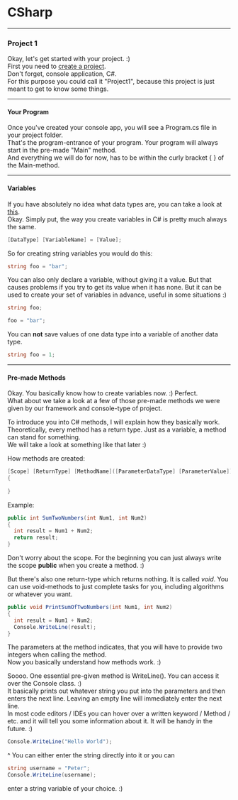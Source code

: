 # CSharp
---
### <a id="Title">Project 1</a>

Okay, let's get started with your project. :)<br>
First you need to [create a project](../Your-First-Project.md).<br>
Don't forget, console application, C#.<br>
For this purpose you could call it "Project1", because this project is just meant to get to know some things.<br>

---
#### <a id="Program">Your Program</a>

Once you've created your console app, you will see a Program.cs file in your project folder.<br>
That's the program-entrance of your program. Your program will always start in the pre-made "Main" method.<br>
And everything we will do for now, has to be within the curly bracket { } of the Main-method.<br>


---
#### <a id="Variables">Variables</a>

If you have absolutely no idea what data types are, you can take a look at [this](../../General-Programming/Data-Types.md).<br>
Okay. Simply put, the way you create variables in C# is pretty much always the same.<br>

```csharp
[DataType] [VariableName] = [Value];
```
So for creating string variables you would do this:<br>
```csharp
string foo = "bar";
```
You can also only declare a variable, without giving it a value. But that causes problems if you try to get its value when it has none. But it can be used to create your set of variables in advance, useful in some situations :)<br>
```csharp
string foo;

foo = "bar";
```

You can **not** save values of one data type into a variable of another data type.<br>
```csharp
string foo = 1;
```


---
#### <a id="Methods">Pre-made Methods</a>

Okay. You basically know how to create variables now. :) Perfect.<br>
What about we take a look at a few of those pre-made methods we were given by our framework and console-type of project.<br>

To introduce you into C# methods, I will explain how they basically work.<br>
Theoretically, every method has a return type. Just as a variable, a method can stand for something.<br>
We will take a look at something like that later :)<br>

How methods are created:
```csharp
[Scope] [ReturnType] [MethodName]([ParameterDataType] [ParameterValue])
{
  
}
```

Example:<br>
```csharp
public int SumTwoNumbers(int Num1, int Num2)
{
  int result = Num1 + Num2;
  return result;
}
```

Don't worry about the scope. For the beginning you can just always write the scope **public** when you create a method. :)<br>

But there's also one return-type which returns nothing. It is called *void*. You can use void-methods to just complete tasks for you, including algorithms or whatever you want.

```csharp
public void PrintSumOfTwoNumbers(int Num1, int Num2)
{
  int result = Num1 + Num2;
  Console.WriteLine(result);
}
```
The parameters at the method indicates, that you will have to provide two integers when calling the method.<br>
Now you basically understand how methods work. :)<br>


Soooo. One essential pre-given method is WriteLine(). You can access it over the Console class. :)<br>
It basically prints out whatever string you put into the parameters and then enters the next line. Leaving an empty line will immediately enter the next line.<br>
In most code editors / IDEs you can hover over a written keyword / Method / etc. and it will tell you some information about it. It will be handy in the future. :)<br>

```csharp
Console.WriteLine("Hello World");
```
^ You can either enter the string directly into it or you can<br>

```csharp
string username = "Peter";
Console.WriteLine(username);
```
enter a string variable of your choice. :)<br>
